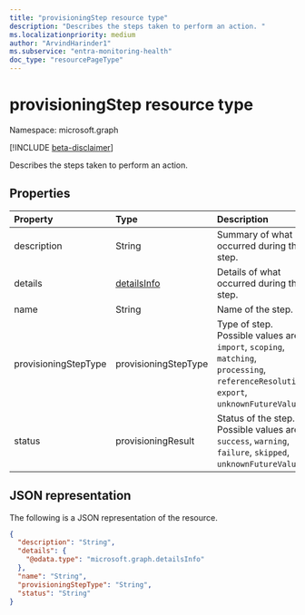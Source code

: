 ```yaml
---
title: "provisioningStep resource type"
description: "Describes the steps taken to perform an action. "
ms.localizationpriority: medium
author: "ArvindHarinder1"
ms.subservice: "entra-monitoring-health"
doc_type: "resourcePageType"
---
```


# provisioningStep resource type

Namespace: microsoft.graph

[!INCLUDE [beta-disclaimer](../../includes/beta-disclaimer.md)]

Describes the steps taken to perform an action.

## Properties

| Property     | Type        | Description |
|:-------------|:------------|:------------|
|description|String|Summary of what occurred during the step.|
|details|[detailsInfo](detailsinfo.md)|Details of what occurred during the step.|
|name|String|Name of the step.|
|provisioningStepType|provisioningStepType| Type of step. Possible values are: `import`, `scoping`, `matching`, `processing`, `referenceResolution`, `export`, `unknownFutureValue`.|
|status|provisioningResult| Status of the step. Possible values are: `success`, `warning`,  `failure`, `skipped`, `unknownFutureValue`.|

## JSON representation

The following is a JSON representation of the resource.

<!-- {
  "blockType": "resource",
  "optionalProperties": [

  ],
  "@odata.type": "microsoft.graph.provisioningStep",
  "baseType": null
}-->

```json
{
  "description": "String",
  "details": {
    "@odata.type": "microsoft.graph.detailsInfo"
  },
  "name": "String",
  "provisioningStepType": "String",
  "status": "String"
}
```

<!-- uuid: 16cd6b66-4b1a-43a1-adaf-3a886856ed98
2019-02-04 14:57:30 UTC -->
<!-- {
  "type": "#page.annotation",
  "description": "provisioningStep resource",
  "keywords": "",
  "section": "documentation",
  "tocPath": ""
}-->


